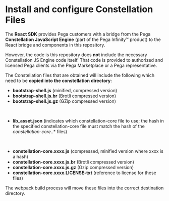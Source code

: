 # Install and configure Constellation Files

The **React SDK** provides Pega customers with a bridge from the Pega **Constellation JavaScript Engine** (part of the Pega Infinity&trade; product) to the React bridge and components in this repository.

However, the code is this repository does **not** include the necessary Constellation JS Engine code itself. That code is provided to authorized and licensed Pega clients via the Pega Marketplace or a Pega representative.

The Constellation files that are obtained will include the following which need to be **copied into the constellation directory**:

* **bootstrap-shell.js** (minified, compressed version) 
* **<span style="display: inline">bootstrap-shell.js.br</span>** (Brotli compressed version) 
* **bootstrap-shell.js.gz** (GZip compressed version)

<br>

* **lib_asset.json** (indicates which constellation-core file to use; the hash in the specified constellation-core file must match the hash of the *constellation-core.*.* files)

<br>

* **constellation-core.xxxx.js** (compressed, minified version where xxxx is a hash)
* **<span style="display: inline">constellation-core.xxxx.js.br</span>** (Brotli compressed version) 
* **constellation-core.xxxx.js.gz** (Gzip compressed version) 
* **constellation-core.xxxx.LICENSE-txt** (reference to license for these files)

The webpack build process will move these files into the correct destination directory.
